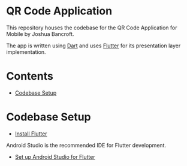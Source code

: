 # QR Code Application

This repository houses the codebase for the QR Code Application for Mobile by Joshua Bancroft.

The app is written using [Dart](https://dart.dev/) and uses [Flutter](https://flutter.dev/) for its
presentation layer implementation.

# Contents

* [Codebase Setup](#codebase-setup)

# Codebase Setup

* [Install Flutter](https://flutter.dev/docs/get-started/install)

Android Studio is the recommended IDE for Flutter development.

* [Set up Android Studio for Flutter](https://flutter.dev/docs/get-started/editor)
